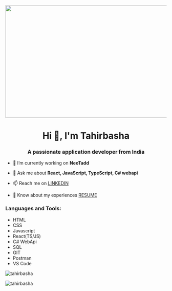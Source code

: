 <img src="https://thumbs.gfycat.com/BestMeagerHoki-size_restricted.gif" align="center" width="1200" height="350" />
<h1 align="center">Hi 👋, I'm Tahirbasha</h1>
<h3 align="center">A passionate application developer from India</h3>


- 🔭 I’m currently working on **NeoTadd**

- 💬 Ask me about **React, JavaScript, TypeScript, C# webapi**

- 📫 Reach me on <a href="https://linkedin.com/in/linkedin.com/in/tahirbasha-maligaveli-45b829225" target="_blank">LINKEDIN</a>

- 📄 Know about my experiences <a href="https://docs.google.com/document/d/1DxzifZ0sJq60ftDimAArAfUnNca71_--TCHMjmFbuaU/edit?usp=sharing" target="_blank">RESUME</a>

<h3 align="left">Languages and Tools:</h3>
<ul>
<li>HTML</li>
<li>CSS</li>
<li>Javascript</li>
<li>React(TS/JS)</li>
<li>C# WebApi</li>
<li>SQL</li>
<li>GIT</li>
<li>Postman</li>
<li>VS Code</li>
</ul>

<p><img align="center" src="https://github-readme-stats.vercel.app/api/top-langs?username=tahirbasha&show_icons=true&locale=en&layout=compact" alt="tahirbasha" /></p>

<p><img align="center" src="https://github-readme-streak-stats.herokuapp.com/?user=tahirbasha&" alt="tahirbasha" /></p>
